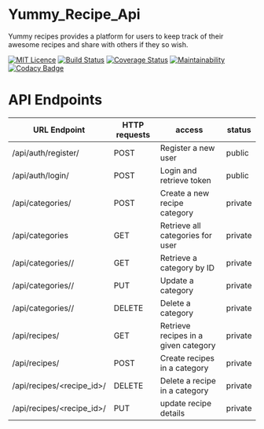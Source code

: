 # Yummy_Recipe_Api
Yummy recipes provides a platform for users to keep track of their awesome recipes and share with others if they so wish.

[![MIT Licence](https://badges.frapsoft.com/os/mit/mit.svg?v=103)](https://opensource.org/licenses/mit-license.php)  [![Build Status](https://travis-ci.org/kevinsamoei/Yummy_Recipe_Api.svg?branch=develop)](https://travis-ci.org/kevinsamoei/Yummy_Recipe_Api)  [![Coverage Status](https://coveralls.io/repos/github/kevinsamoei/Yummy_Recipe_Api/badge.svg?branch=develop)](https://coveralls.io/github/kevinsamoei/Yummy_Recipe_Api?branch=develop)  [![Maintainability](https://api.codeclimate.com/v1/badges/586d92d364bfd5ccd26b/maintainability)](https://codeclimate.com/github/kevinsamoei/Yummy_Recipe_Api/maintainability)  [![Codacy Badge](https://api.codacy.com/project/badge/Grade/04b5b7f72b494b98975830bdadf1edf1)](https://www.codacy.com/app/kevinsamoei/Yummy_Recipe_Api?utm_source=github.com&amp;utm_medium=referral&amp;utm_content=kevinsamoei/Yummy_Recipe_Api&amp;utm_campaign=Badge_Grade)

# API Endpoints

URL Endpoint	|               HTTP requests   | access| status|
----------------|-----------------|-------------|------------------
/api/auth/register/   |      POST	| Register a new user|public
/api/auth/login/	  |     POST	| Login and retrieve token|public
/api/categories/	              |      POST	|  Create a new recipe category|private
/api/categories	              |      GET	|  Retrieve all categories  for user|private
/api/categories/<id>/   |  	 GET	   | Retrieve a category by ID | private
/api/categories/<id>/	  |      PUT	|     Update a category |private
/api/categories/<id>/   |      DELETE	| Delete a category |private
/api/recipes/  |  GET  |Retrieve recipes in a given category |private
/api/recipes/     |     POST	| Create recipes in a category|private
/api/recipes/<recipe_id>/|	DELETE	| Delete a recipe in a category  |private
/api/recipes/<recipe_id>/ |	PUT   	|update recipe details |private
